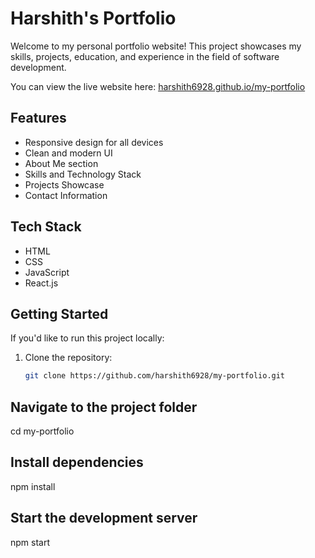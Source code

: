 # Harshith's Portfolio

Welcome to my personal portfolio website! This project showcases my skills, projects, education, and experience in the field of software development.

You can view the live website here: [harshith6928.github.io/my-portfolio](https://harshith6928.github.io/my-portfolio/)

## Features

- Responsive design for all devices
- Clean and modern UI
- About Me section
- Skills and Technology Stack
- Projects Showcase
- Contact Information

## Tech Stack

- HTML
- CSS
- JavaScript
- React.js

## Getting Started

If you'd like to run this project locally:

1. Clone the repository:
   ```bash
   git clone https://github.com/harshith6928/my-portfolio.git

## Navigate to the project folder

cd my-portfolio

## Install dependencies

npm install

## Start the development server

npm start
